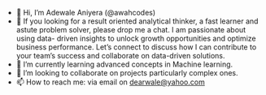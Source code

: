 - 👋 Hi, I’m Adewale Aniyera (@awahcodes)
- 👀 If you looking for a result oriented analytical thinker, a fast learner and astute problem solver, please drop me a chat. I am passionate about using data- driven insights to unlock growth opportunities and optimize business performance. Let’s connect to discuss how I can contribute to your team’s success and    collaborate on data-driven solutions.
- 🌱 I’m currently learning advanced concepts in Machine learning.
- 💞️ I’m looking to collaborate on projects particularly complex ones.
- 📫 How to reach me: via email on dearwale@yahoo.com

<!---
awahcodes/awahcodes is a ✨ special ✨ repository because its `README.md` (this file) appears on your GitHub profile.
You can click the Preview link to take a look at your changes.
--->
